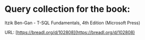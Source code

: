 # Query collection for the book:

Itzik Ben-Gan - T-SQL Fundamentals, 4th Edition (Microsoft Press)

URL: [https://breadl.org/d/102808](https://breadl.org/d/102808)

